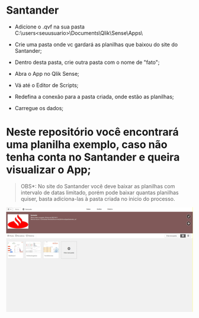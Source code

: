 # Santander

* Adicione o .qvf na sua pasta C:\users\<seuusuario>\Documents\Qlik\Sense\Apps\

* Crie uma pasta onde vc gardará as planilhas que baixou do site do Santander;

* Dentro desta pasta, crie outra pasta com o nome de "fato";

* Abra o App no Qlik Sense;

* Vá até o Editor de Scripts;

* Redefina a conexão para a pasta criada, onde estão as planilhas;

* Carregue os dados;


# Neste repositório você encontrará uma planilha exemplo, caso não tenha conta no Santander e queira visualizar o App;

> OBS*: No site do Santander você deve baixar as planilhas com intervalo de datas limitado, porém pode baixar quantas planilhas quiser, basta adiciona-las à pasta criada no inicio do processo.

![](santander.gif)
